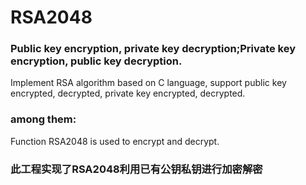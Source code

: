# RSA2048

### Public key encryption, private key decryption;Private key encryption, public key decryption.

Implement RSA algorithm based on C language, support public key encrypted, decrypted, private key encrypted, decrypted.

### among them:

  Function RSA2048 is used to encrypt and decrypt.

### 此工程实现了RSA2048利用已有公钥私钥进行加密解密
